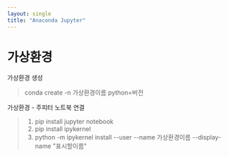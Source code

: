 ```yaml
---
layout: single
title: "Anaconda Jupyter"
---
```


# 가상환경
가상환경 생성  
> conda create -n 가상환경이름 python=버전

가상환경 - 주피터 노트북 연결
> 1. pip install jupyter notebook
> 2. pip install ipykernel
> 3. python -m ipykernel install --user --name 가상환경이름 --display-name "표시할이름"

